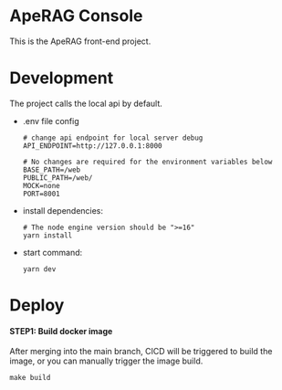 # ApeRAG Console

This is the ApeRAG front-end project.

# Development

The project calls the local api by default. 

- .env file config

  ```shell
  # change api endpoint for local server debug
  API_ENDPOINT=http://127.0.0.1:8000

  # No changes are required for the environment variables below
  BASE_PATH=/web
  PUBLIC_PATH=/web/
  MOCK=none
  PORT=8001
  ```

- install dependencies:
  ```
  # The node engine version should be ">=16"
  yarn install
  ```

- start command:
  ```
  yarn dev
  ```

# Deploy

#### STEP1: Build docker image

After merging into the main branch, CICD will be triggered to build the image, or you can manually trigger the image build.

```
make build
```
